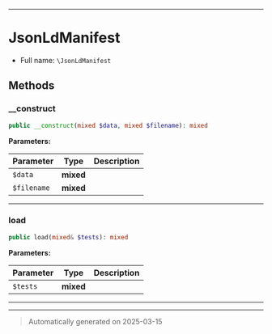 ***

# JsonLdManifest





* Full name: `\JsonLdManifest`




## Methods


### __construct



```php
public __construct(mixed $data, mixed $filename): mixed
```








**Parameters:**

| Parameter | Type | Description |
|-----------|------|-------------|
| `$data` | **mixed** |  |
| `$filename` | **mixed** |  |





***

### load



```php
public load(mixed& $tests): mixed
```








**Parameters:**

| Parameter | Type | Description |
|-----------|------|-------------|
| `$tests` | **mixed** |  |





***


***
> Automatically generated on 2025-03-15
